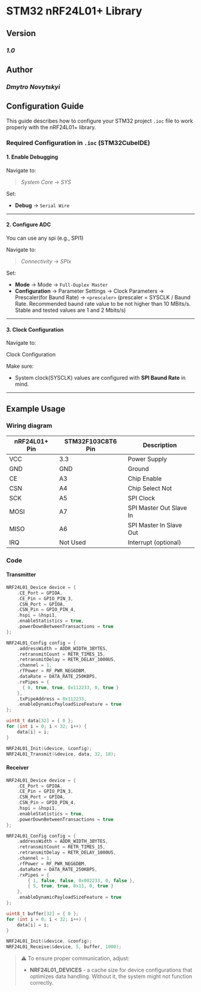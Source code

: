 # STM32 nRF24L01+ Library

## Version

### *1.0*

## Author

### *Dmytro Novytskyi*

## Configuration Guide

This guide describes how to configure your STM32 project `.ioc` file to work properly with the nRF24L01+ library.

### Required Configuration in `.ioc` (STM32CubeIDE)

#### 1. **Enable Debugging**

Navigate to:

> *System Core* → *SYS*

Set:

- **Debug** → `Serial Wire`

---

#### 2. **Configure ADC**

You can use any spi (e.g., SPI1)

Navigate to:

> *Connectivity* → *SPIx*

Set:

- **Mode** → Mode → `Full-Duplex Master`
- **Configuration** → Parameter Settings → Clock Parameters → Prescaler(for Baund Rate) → `<prescaler>` (prescaler = SYSCLK / Baund Rate. Recommended baund rate value to be not higher than 10 MBits/s. Stable and tested values are  1 and 2 Mbits/s)

---

#### 3. **Clock Configuration**

Navigate to:

Clock Configuration

Make sure:

- System clock(SYSCLK) values are configured with **SPI Baund Rate** in mind.

---

## Example Usage

### **Wiring diagram**

| nRF24L01+ Pin | STM32F103C8T6 Pin | Description             |
|---------------|-------------------|-------------------------|
| VCC           | 3.3               | Power Supply            |
| GND           | GND               | Ground                  |
| CE            | A3                | Chip Enable             |
| CSN           | A4                | Chip Select Not         |
| SCK           | A5                | SPI Clock               |
| MOSI          | A7                | SPI Master Out Slave In |
| MISO          | A6                | SPI Master In Slave Out |
| IRQ           | Not Used          | Interrupt (optional)    |

### **Code**

#### **Transmitter**

```c
NRF24L01_Device device = {
    .CE_Port = GPIOA,
    .CE_Pin = GPIO_PIN_3,
    .CSN_Port = GPIOA,
    .CSN_Pin = GPIO_PIN_4,
    .hspi = &hspi1,
    .enableStatistics = true,
    .powerDownBetweenTransactions = true
};

NRF24L01_Config config = {
    .addressWidth = ADDR_WIDTH_3BYTES,
    .retransmitCount = RETR_TIMES_15,
    .retransmitDelay = RETR_DELAY_1000US,
    .channel = 1,
    .rfPower = RF_PWR_NEG6DBM,
    .dataRate = DATA_RATE_250KBPS,
    .rxPipes = {
      { 0, true, true, 0x112233, 0, true }
    },
    .txPipeAddress = 0x112233,
    .enableDynamicPayloadSizeFeature = true
};

uint8_t data[32] = { 0 };
for (int i = 0; i < 32; i++) {
    data[i] = i;
}

NRF24L01_Init(&device, &config);
NRF24L01_Transmit(&device, data, 32, 18);
```

#### **Receiver**

```c
NRF24L01_Device device = {
    .CE_Port = GPIOA,
    .CE_Pin = GPIO_PIN_3,
    .CSN_Port = GPIOA,
    .CSN_Pin = GPIO_PIN_4,
    .hspi = &hspi1,
    .enableStatistics = true,
    .powerDownBetweenTransactions = true
};

NRF24L01_Config config = {
    .addressWidth = ADDR_WIDTH_3BYTES,
    .retransmitCount = RETR_TIMES_15,
    .retransmitDelay = RETR_DELAY_1000US,
    .channel = 1,
    .rfPower = RF_PWR_NEG6DBM,
    .dataRate = DATA_RATE_250KBPS,
    .rxPipes = {
        { 1, false, false, 0x002233, 0, false },
        { 5, true, true, 0x11, 0, true }
    },
    .enableDynamicPayloadSizeFeature = true
};

uint8_t buffer[32] = { 0 };
for (int i = 0; i < 32; i++) {
    data[i] = i;
}

NRF24L01_Init(&device, &config);
NRF24L01_Receive(&device, 5, buffer, 1000);
```

>⚠️ To ensure proper communication, adjust:
>
> - **NRF24L01_DEVICES** - a cache size for device configurations that optimizes data handling. Without it, the system might not function correctly.
